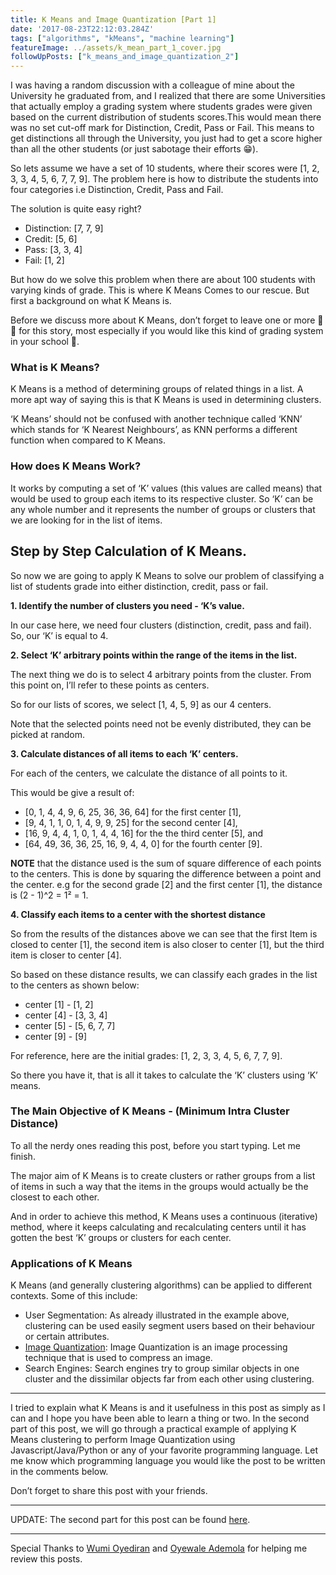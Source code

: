 ```yaml
---
title: K Means and Image Quantization [Part 1]
date: '2017-08-23T22:12:03.284Z'
tags: ["algorithms", "kMeans", "machine learning"]
featureImage: ../assets/k_mean_part_1_cover.jpg
followUpPosts: ["k_means_and_image_quantization_2"]
---
```


I was having a random discussion with a colleague of mine about the University he graduated from, and I realized that there are some Universities that actually employ a grading system where students grades were given based on the current distribution of students scores.This would mean there was no set cut-off mark for Distinction, Credit, Pass or Fail. This means to get distinctions all through the University, you just had to get a score higher than all the other students (or just sabotage their efforts 😁).

So lets assume we have a set of 10 students, where their scores were [1, 2, 3, 3, 4, 5, 6, 7, 7, 9]. The problem here is how to distribute the students into four categories i.e Distinction, Credit, Pass and Fail.

The solution is quite easy right?

- Distinction: [7, 7, 9]
- Credit: [5, 6]
- Pass: [3, 3, 4]
- Fail: [1, 2]

But how do we solve this problem when there are about 100 students with varying kinds of grade. This is where K Means Comes to our rescue. But first a background on what K Means is.

Before we discuss more about K Means, don’t forget to leave one or more 👏 👏 for this story, most especially if you would like this kind of grading system in your school 🙂.

### What is K Means?
K Means is a method of determining groups of related things in a list. A more apt way of saying this is that K Means is used in determining clusters.

‘K Means’ should not be confused with another technique called ‘KNN’ which stands for ‘K Nearest Neighbours’, as KNN performs a different function when compared to K Means.

### How does K Means Work?
It works by computing a set of ‘K’ values (this values are called means) that would be used to group each items to its respective cluster. So ‘K’ can be any whole number and it represents the number of groups or clusters that we are looking for in the list of items.

## Step by Step Calculation of K Means.
So now we are going to apply K Means to solve our problem of classifying a list of students grade into either distinction, credit, pass or fail.

**1. Identify the number of clusters you need - ‘K’s value.**

In our case here, we need four clusters (distinction, credit, pass and fail). So, our ‘K’ is equal to 4.

**2. Select ‘K’ arbitrary points within the range of the items in the list.**

The next thing we do is to select 4 arbitrary points from the cluster. From this point on, I’ll refer to these points as centers.

So for our lists of scores, we select [1, 4, 5, 9] as our 4 centers.

Note that the selected points need not be evenly distributed, they can be picked at random.

**3. Calculate distances of all items to each ‘K’ centers.**

For each of the centers, we calculate the distance of all points to it.

This would be give a result of:

- [0, 1, 4, 4, 9, 6, 25, 36, 36, 64] for the first center [1],
- [9, 4, 1, 1, 0, 1, 4, 9, 9, 25] for the second center [4],
- [16, 9, 4, 4, 1, 0, 1, 4, 4, 16] for the the third center [5], and
- [64, 49, 36, 36, 25, 16, 9, 4, 4, 0] for the fourth center [9].

**NOTE** that the distance used is the sum of square difference of each points to the centers. This is done by squaring the difference between a point and the center. e.g for the second grade [2] and the first center [1], the distance is (2 - 1)^2 = 1² = 1.

**4. Classify each items to a center with the shortest distance**

So from the results of the distances above we can see that the first Item is closed to center [1], the second item is also closer to center [1], but the third item is closer to center [4].

So based on these distance results, we can classify each grades in the list to the centers as shown below:

- center [1] - [1, 2]
- center [4] - [3, 3, 4]
- center [5] - [5, 6, 7, 7]
- center [9] - [9]

For reference, here are the initial grades: [1, 2, 3, 3, 4, 5, 6, 7, 7, 9].

So there you have it, that is all it takes to calculate the ‘K’ clusters using ‘K’ means.

### The Main Objective of K Means - (Minimum Intra Cluster Distance)
To all the nerdy ones reading this post, before you start typing. Let me finish.

The major aim of K Means is to create clusters or rather groups from a list of items in such a way that the items in the groups would actually be the closest to each other.

And in order to achieve this method, K Means uses a continuous (iterative) method, where it keeps calculating and recalculating centers until it has gotten the best ‘K’ groups or clusters for each center.

### Applications of K Means
K Means (and generally clustering algorithms) can be applied to different contexts. Some of this include:

- User Segmentation: As already illustrated in the example above, clustering can be used easily segment users based on their behaviour or certain attributes.
- [Image Quantization](https://en.wikipedia.org/wiki/Quantization_%28image_processing%29): Image Quantization is an image processing technique that is used to compress an image.
- Search Engines: Search engines try to group similar objects in one cluster and the dissimilar objects far from each other using clustering.

<hr/>

I tried to explain what K Means is and it usefulness in this post as simply as I can and I hope you have been able to learn a thing or two. In the second part of this post, we will go through a practical example of applying K Means clustering to perform Image Quantization using Javascript/Java/Python or any of your favorite programming language. Let me know which programming language you would like the post to be written in the comments below.

Don’t forget to share this post with your friends.

<hr/>

UPDATE: The second part for this post can be found [here](../k_means_and_image_quantization_2).

<hr/>

Special Thanks to [Wumi Oyediran](https://twitter.com/wumi_oyediran) and [Oyewale Ademola](https://twitter.com/sao_ademola) for helping me review this posts.